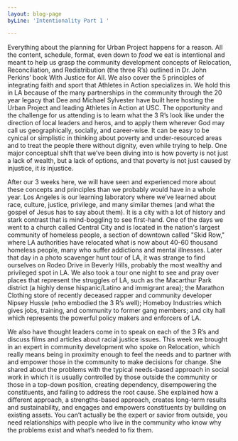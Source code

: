 ```yaml
---
layout: blog-page
byLine: 'Intentionality Part 1 '

---
```

Everything about the planning for Urban Project happens for a reason. All the content, schedule, format, even down to _food_ we eat is intentional and meant to help us grasp the community development concepts of Relocation, Reconciliation, and Redistribution (the three R’s) outlined in Dr. John Perkins’ book With Justice for All. We also cover the 5 principles of integrating faith and sport that Athletes in Action specializes in. We hold this in LA because of the many partnerships in the community through the 20 year legacy that Dee and Michael Sylvester have built here hosting the Urban Project and leading Athletes in Action at USC. The opportunity and the challenge for us attending is to learn what the 3 R’s look like under the direction of local leaders and heros, and to apply them wherever God may call us geographically, socially, and career-wise. It can be easy to be cynical or simplistic in thinking about poverty and under-resourced areas and to treat the people there without dignity, even while trying to help. One major conceptual shift that we’ve been diving into is how poverty is not just a lack of wealth, but a lack of options, and that poverty is not just caused by injustice, it _is_ injustice.

After our 3 weeks here, we will have seen and experienced more about these concepts and principles than we probably would have in a whole year. Los Angeles is our learning laboratory where we’ve learned about race, culture, justice, privilege, and many similar themes (and what the gospel of Jesus has to say about them). It is a city with a lot of history and stark contrast that is mind-boggling to see first-hand. One of the days we went to a church called Central City and is located in the nation's largest community of homeless people, a section of downtown called "Skid Row," where LA authorities have relocated what is now about 40-60 thousand homeless people, many who suffer addictions and mental illnesses. Later that day in a photo scavenger hunt tour of LA, it was strange to find ourselves on Rodeo Drive in Beverly Hills, probably the most wealthy and privileged spot in LA. We also took a tour one night to see and pray over places that represent the struggles of LA, such as the Macarthur Park district (a highly dense hispanic/Latino and immigrant area); the Marathon Clothing store of recently deceased rapper and community developer Nipsey Hussle (who embodied the 3 R’s well); Homeboy Industries which gives jobs, training, and community to former gang members; and city hall which represents the powerful policy makers and enforcers of LA.

We also have thought leaders come in to speak on each of the 3 R’s and discuss films and articles about racial justice issues. This week we brought in an expert in community development who spoke on Relocation, which really means being in proximity enough to feel the needs and to partner with and empower those in the community to make decisions for change. She shared about the problems with the typical needs-based approach in social work in which it is usually controlled by those outside the community or those in a top-down position, creating dependency, disempowering the constituents, and failing to address the root cause. She explained how a different approach, a strengths-based approach, creates long-term results and sustainability, and engages and empowers constituents by building on existing assets. You can’t actually be the expert or savior from outside, you need relationships with people who live in the community who know why the problems exist and what’s needed to fix them.